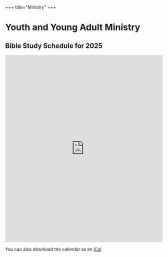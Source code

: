 +++
title="Ministry"
+++

# Youth and Young Adult Ministry

## Bible Study Schedule for 2025

<iframe id="open-web-calendar" 
    style="background:url('https://raw.githubusercontent.com/niccokunzmann/open-web-calendar/master/static/img/loaders/circular-loader.gif') center center no-repeat;"
    src="https://icsviewer.ecam.fr/calendar.html?start_of_week=su&amp;target=_blank&amp;timezone=America%2FToronto&amp;title=Youth%20%26%20Young%20Adults%20Ministry%20Calendar&amp;tabs=month&amp;tabs=week&amp;tabs=day&amp;tabs=agenda&amp;url=https%3A%2F%2Foutlook.office365.com%2Fowa%2Fcalendar%2F7b5021067f834f2b9c74592b211bd7a1%40gcfpeel.ca%2Fae2761dc583d47b59bd32c9a20068df08689724020298912608%2Fcalendar.ics"
    sandbox="allow-scripts allow-same-origin allow-popups"
    allowTransparency="true" scrolling="no" 
    frameborder="0" height="600px" width="100%"></iframe>

You can also download the calendar as an [iCal](https://outlook.office365.com/owa/calendar/7b5021067f834f2b9c74592b211bd7a1@gcfpeel.ca/ae2761dc583d47b59bd32c9a20068df08689724020298912608/calendar.ics)
